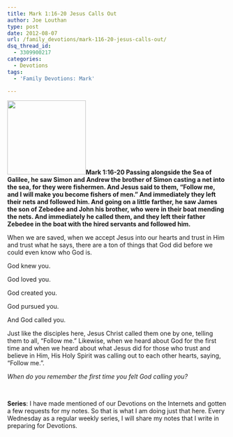 ```yaml
---
title: Mark 1:16-20 Jesus Calls Out
author: Joe Louthan
type: post
date: 2012-08-07
url: /family_devotions/mark-116-20-jesus-calls-out/
dsq_thread_id:
  - 3309900217
categories:
  - Devotions
tags:
  - 'Family Devotions: Mark'

---
```

[<img class="alignright  wp-image-180" title="1-Duccio_Calling1-500x473" alt="" src="https://i1.wp.com/theologic.us/wp-content/uploads/2012/08/1-Duccio_Calling1-500x473.jpg?resize=180%2C170" width="180" height="170" srcset="https://i1.wp.com/theologic.us/wp-content/uploads/2012/08/1-Duccio_Calling1-500x473.jpg?resize=300%2C283 300w, https://i1.wp.com/theologic.us/wp-content/uploads/2012/08/1-Duccio_Calling1-500x473.jpg?resize=500%2C473 500w" sizes="(max-width: 180px) 100vw, 180px" data-recalc-dims="1" />][1]**Mark 1:16-20 Passing alongside the Sea of Galilee, he saw Simon and Andrew the brother of Simon casting a net into the sea, for they were fishermen. And Jesus said to them, “Follow me, and I will make you become fishers of men.” And immediately they left their nets and followed him. And going on a little farther, he saw James the son of Zebedee and John his brother, who were in their boat mending the nets. And immediately he called them, and they left their father Zebedee in the boat with the hired servants and followed him.**

When we are saved, when we accept Jesus into our hearts and trust in Him and trust what he says, there are a ton of things that God did before we could even know who God is.

God knew you.

God loved you.

God created you.

God pursued you.

And God called you.

Just like the disciples here, Jesus Christ called them one by one, telling them to all, &#8220;Follow me.&#8221; Likewise, when we heard about God for the first time and when we heard about what Jesus did for those who trust and believe in Him, His Holy Spirit was calling out to each other hearts, saying, &#8220;Follow me.&#8221;.

_When do you remember the first time you felt God calling you?_

&nbsp;

**Series**: I have made mentioned of our Devotions on the Internets and gotten a few requests for my notes. So that is what I am doing just that here. Every Wednesday as a regular weekly series, I will share my notes that I write in preparing for Devotions.

 [1]: https://i1.wp.com/theologic.us/wp-content/uploads/2012/08/1-Duccio_Calling1-500x473.jpg